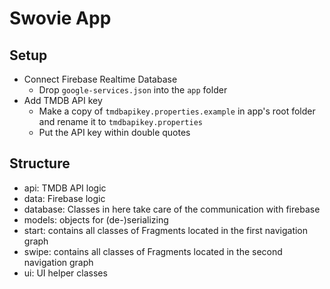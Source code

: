 # Swovie App

## Setup

- Connect Firebase Realtime Database
    - Drop ``google-services.json`` into the ``app`` folder
- Add TMDB API key
    - Make a copy of ``tmdbapikey.properties.example`` in app's root folder and rename it
      to ``tmdbapikey.properties``
    - Put the API key within double quotes

## Structure

- api: TMDB API logic
- data: Firebase logic
- database: Classes in here take care of the communication with firebase
- models: objects for (de-)serializing
- start: contains all classes of Fragments located in the first navigation graph
- swipe: contains all classes of Fragments located in the second navigation graph
- ui: UI helper classes
